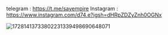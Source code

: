 telegram : https://t.me/sayempire
Instagram : https://www.instagram.com/d74.e?igsh=dHRpZDZyZnh0OGNx

![17281413733802231339498690648071](https://github.com/user-attachments/assets/6614bc63-16bc-490b-9abd-c457d799f570)
